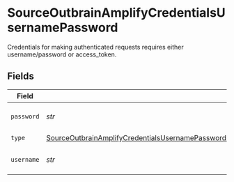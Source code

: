 # SourceOutbrainAmplifyCredentialsUsernamePassword

Credentials for making authenticated requests requires either username/password or access_token.


## Fields

| Field                                                                                                                                                                                                                                         | Type                                                                                                                                                                                                                                          | Required                                                                                                                                                                                                                                      | Description                                                                                                                                                                                                                                   |
| --------------------------------------------------------------------------------------------------------------------------------------------------------------------------------------------------------------------------------------------- | --------------------------------------------------------------------------------------------------------------------------------------------------------------------------------------------------------------------------------------------- | --------------------------------------------------------------------------------------------------------------------------------------------------------------------------------------------------------------------------------------------- | --------------------------------------------------------------------------------------------------------------------------------------------------------------------------------------------------------------------------------------------- |
| `password`                                                                                                                                                                                                                                    | *str*                                                                                                                                                                                                                                         | :heavy_check_mark:                                                                                                                                                                                                                            | Add Password for authentication.                                                                                                                                                                                                              |
| `type`                                                                                                                                                                                                                                        | [SourceOutbrainAmplifyCredentialsUsernamePasswordBothUsernameAndPasswordIsRequiredForAuthenticationRequest](../../models/shared/sourceoutbrainamplifycredentialsusernamepasswordbothusernameandpasswordisrequiredforauthenticationrequest.md) | :heavy_check_mark:                                                                                                                                                                                                                            | N/A                                                                                                                                                                                                                                           |
| `username`                                                                                                                                                                                                                                    | *str*                                                                                                                                                                                                                                         | :heavy_check_mark:                                                                                                                                                                                                                            | Add Username for authentication.                                                                                                                                                                                                              |